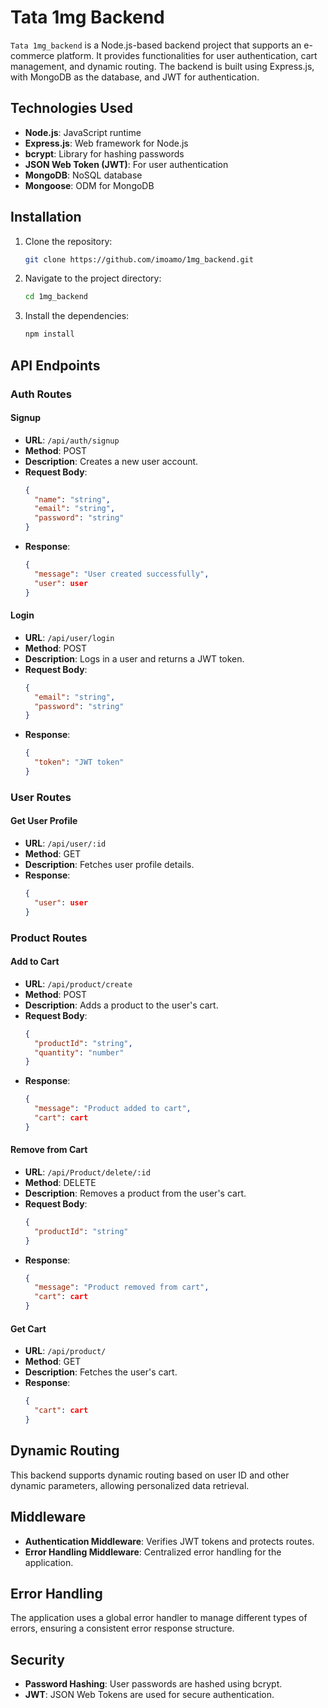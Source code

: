 # Tata 1mg Backend

`Tata 1mg_backend` is a Node.js-based backend project that supports an e-commerce platform. It provides functionalities for user authentication, cart management, and dynamic routing. The backend is built using Express.js, with MongoDB as the database, and JWT for authentication.

## Technologies Used

- **Node.js**: JavaScript runtime
- **Express.js**: Web framework for Node.js
- **bcrypt**: Library for hashing passwords
- **JSON Web Token (JWT)**: For user authentication
- **MongoDB**: NoSQL database
- **Mongoose**: ODM for MongoDB

## Installation

1. Clone the repository:
    ```bash
    git clone https://github.com/imoamo/1mg_backend.git
    ```

2. Navigate to the project directory:
    ```bash
    cd 1mg_backend
    ```

3. Install the dependencies:
    ```bash
    npm install
    ```

## API Endpoints

### Auth Routes

#### Signup

- **URL**: `/api/auth/signup`
- **Method**: POST
- **Description**: Creates a new user account.
- **Request Body**: 
    ```json
    {
      "name": "string",
      "email": "string",
      "password": "string"
    }
    ```
- **Response**: 
    ```json
    {
      "message": "User created successfully",
      "user": user
    }
    ```

#### Login

- **URL**: `/api/user/login`
- **Method**: POST
- **Description**: Logs in a user and returns a JWT token.
- **Request Body**: 
    ```json
    {
      "email": "string",
      "password": "string"
    }
    ```
- **Response**: 
    ```json
    {
      "token": "JWT token"
    }
    ```

### User Routes

#### Get User Profile

- **URL**: `/api/user/:id`
- **Method**: GET
- **Description**: Fetches user profile details.
- **Response**: 
    ```json
    {
      "user": user
    }
    ```

### Product Routes

#### Add to Cart

- **URL**: `/api/product/create`
- **Method**: POST
- **Description**: Adds a product to the user's cart.
- **Request Body**: 
    ```json
    {
      "productId": "string",
      "quantity": "number"
    }
    ```
- **Response**: 
    ```json
    {
      "message": "Product added to cart",
      "cart": cart
    }
    ```

#### Remove from Cart

- **URL**: `/api/Product/delete/:id`
- **Method**: DELETE
- **Description**: Removes a product from the user's cart.
- **Request Body**: 
    ```json
    {
      "productId": "string"
    }
    ```
- **Response**: 
    ```json
    {
      "message": "Product removed from cart",
      "cart": cart
    }
    ```

#### Get Cart

- **URL**: `/api/product/`
- **Method**: GET
- **Description**: Fetches the user's cart.
- **Response**: 
    ```json
    {
      "cart": cart
    }
    ```

## Dynamic Routing

This backend supports dynamic routing based on user ID and other dynamic parameters, allowing personalized data retrieval.

## Middleware

- **Authentication Middleware**: Verifies JWT tokens and protects routes.
- **Error Handling Middleware**: Centralized error handling for the application.

## Error Handling

The application uses a global error handler to manage different types of errors, ensuring a consistent error response structure.

## Security

- **Password Hashing**: User passwords are hashed using bcrypt.
- **JWT**: JSON Web Tokens are used for secure authentication.
